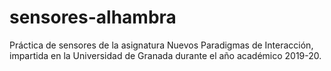 # sensores-alhambra

Práctica de sensores de la asignatura Nuevos Paradigmas de Interacción, impartida en la
Universidad de Granada durante el año académico 2019-20.
